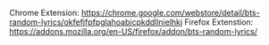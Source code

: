 Chrome Extension: https://chrome.google.com/webstore/detail/bts-random-lyrics/okfefjfpfpglahoabicpkddllnielhkj
Firefox Extenstion: https://addons.mozilla.org/en-US/firefox/addon/bts-random-lyrics/